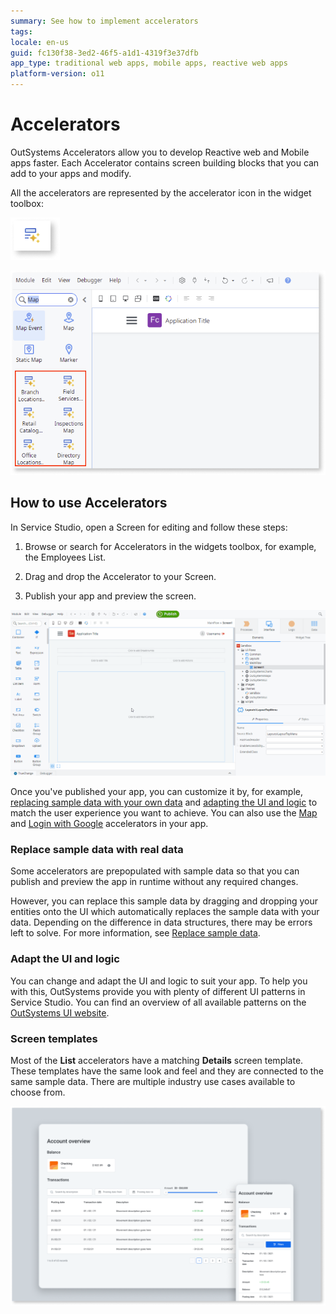 ```yaml
---
summary: See how to implement accelerators
tags: 
locale: en-us
guid: fc130f38-3ed2-46f5-a1d1-4319f3e37dfb
app_type: traditional web apps, mobile apps, reactive web apps
platform-version: o11
---
```


# Accelerators

OutSystems Accelerators allow you to develop Reactive web and Mobile apps faster. Each Accelerator contains screen building blocks that you can add to your apps and modify.

All the accelerators are represented by the accelerator icon in the widget toolbox:

![Accelerator widget](images/acc-widget-ss.png)

![Accelerator icon](images/acc-icon-ss.png)

## How to use Accelerators

In Service Studio, open a Screen for editing and follow these steps:

1. Browse or search for Accelerators in the widgets toolbox, for example, the Employees List.

1. Drag and drop the Accelerator to your Screen.

1. Publish your app and preview the screen.

![How to use an accelerator](images/acc-drag-drop-ss.gif)

Once you've published your app, you can customize it by, for example, [replacing sample data with your own data](#replace-sample-data-with-real-data) and [adapting the UI and logic](#adapt-the-UI-and-logic) to match the user experience you want to achieve. You can also use the [Map](../patterns/mobile/interaction/map/map.md) and [Login with Google](accelerator-google.md) accelerators in your app.

### Replace sample data with real data

Some accelerators are prepopulated with sample data so that you can publish and preview the app in runtime without any required changes.

However, you can replace this sample data by dragging and dropping your entities onto the UI which automatically replaces the sample data with your data. Depending on the difference in data structures, there may be errors left to solve. For more information, see [Replace sample data](../screen-templates-use/replace-data.md).

### Adapt the UI and logic

You can change and adapt the UI and logic to suit your app. To help you with this, OutSystems provide you with plenty of different UI patterns in Service Studio. You can find an overview of all available patterns on the [OutSystems UI website](https://outsystemsui.outsystems.com/outsystemsUiWebsite/PatternsOverview).

### Screen templates

Most of the **List** accelerators have a matching **Details** screen template. These templates have the same look and feel and they are connected to the same sample data. There are multiple industry use cases available to choose from.

![Screen template](images/acc-list.png)
